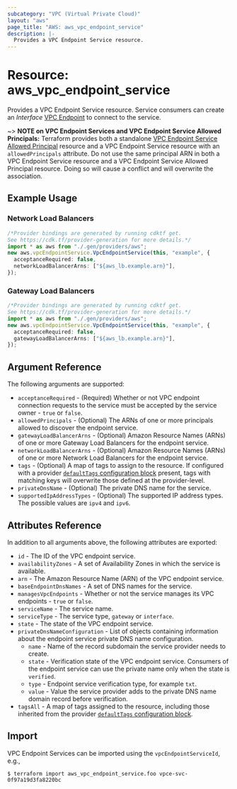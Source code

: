 ```yaml
---
subcategory: "VPC (Virtual Private Cloud)"
layout: "aws"
page_title: "AWS: aws_vpc_endpoint_service"
description: |-
  Provides a VPC Endpoint Service resource.
---
```


# Resource: aws\_vpc\_endpoint\_service

Provides a VPC Endpoint Service resource.
Service consumers can create an *Interface* [VPC Endpoint](vpc_endpoint.html) to connect to the service.

\~> **NOTE on VPC Endpoint Services and VPC Endpoint Service Allowed Principals:** Terraform provides
both a standalone [VPC Endpoint Service Allowed Principal](vpc_endpoint_service_allowed_principal.html) resource
and a VPC Endpoint Service resource with an `allowedPrincipals` attribute. Do not use the same principal ARN in both
a VPC Endpoint Service resource and a VPC Endpoint Service Allowed Principal resource. Doing so will cause a conflict
and will overwrite the association.

## Example Usage

### Network Load Balancers

```typescript
/*Provider bindings are generated by running cdktf get.
See https://cdk.tf/provider-generation for more details.*/
import * as aws from "./.gen/providers/aws";
new aws.vpcEndpointService.VpcEndpointService(this, "example", {
  acceptanceRequired: false,
  networkLoadBalancerArns: ["${aws_lb.example.arn}"],
});

```

### Gateway Load Balancers

```typescript
/*Provider bindings are generated by running cdktf get.
See https://cdk.tf/provider-generation for more details.*/
import * as aws from "./.gen/providers/aws";
new aws.vpcEndpointService.VpcEndpointService(this, "example", {
  acceptanceRequired: false,
  gatewayLoadBalancerArns: ["${aws_lb.example.arn}"],
});

```

## Argument Reference

The following arguments are supported:

* `acceptanceRequired` - (Required) Whether or not VPC endpoint connection requests to the service must be accepted by the service owner - `true` or `false`.
* `allowedPrincipals` - (Optional) The ARNs of one or more principals allowed to discover the endpoint service.
* `gatewayLoadBalancerArns` - (Optional) Amazon Resource Names (ARNs) of one or more Gateway Load Balancers for the endpoint service.
* `networkLoadBalancerArns` - (Optional) Amazon Resource Names (ARNs) of one or more Network Load Balancers for the endpoint service.
* `tags` - (Optional) A map of tags to assign to the resource. If configured with a provider [`defaultTags` configuration block](https://registry.terraform.io/providers/hashicorp/aws/latest/docs#default_tags-configuration-block) present, tags with matching keys will overwrite those defined at the provider-level.
* `privateDnsName` - (Optional) The private DNS name for the service.
* `supportedIpAddressTypes` - (Optional) The supported IP address types. The possible values are `ipv4` and `ipv6`.

## Attributes Reference

In addition to all arguments above, the following attributes are exported:

* `id` - The ID of the VPC endpoint service.
* `availabilityZones` - A set of Availability Zones in which the service is available.
* `arn` - The Amazon Resource Name (ARN) of the VPC endpoint service.
* `baseEndpointDnsNames` - A set of DNS names for the service.
* `managesVpcEndpoints` - Whether or not the service manages its VPC endpoints - `true` or `false`.
* `serviceName` - The service name.
* `serviceType` - The service type, `gateway` or `interface`.
* `state` - The state of the VPC endpoint service.
* `privateDnsNameConfiguration` - List of objects containing information about the endpoint service private DNS name configuration.
  * `name` - Name of the record subdomain the service provider needs to create.
  * `state` - Verification state of the VPC endpoint service. Consumers of the endpoint service can use the private name only when the state is `verified`.
  * `type` - Endpoint service verification type, for example `txt`.
  * `value` - Value the service provider adds to the private DNS name domain record before verification.
* `tagsAll` - A map of tags assigned to the resource, including those inherited from the provider [`defaultTags` configuration block](https://registry.terraform.io/providers/hashicorp/aws/latest/docs#default_tags-configuration-block).

## Import

VPC Endpoint Services can be imported using the `vpcEndpointServiceId`, e.g.,

```console
$ terraform import aws_vpc_endpoint_service.foo vpce-svc-0f97a19d3fa8220bc
```
